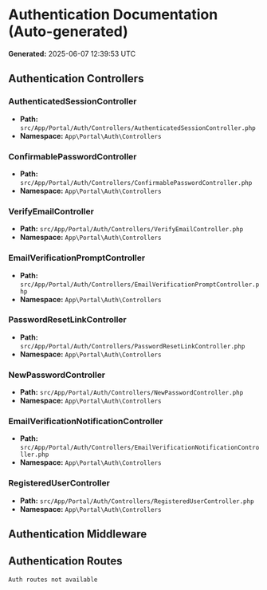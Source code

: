 # Authentication Documentation (Auto-generated)

**Generated:** 2025-06-07 12:39:53 UTC

## Authentication Controllers

### AuthenticatedSessionController
- **Path:** `src/App/Portal/Auth/Controllers/AuthenticatedSessionController.php`
- **Namespace:** `App\Portal\Auth\Controllers`

### ConfirmablePasswordController
- **Path:** `src/App/Portal/Auth/Controllers/ConfirmablePasswordController.php`
- **Namespace:** `App\Portal\Auth\Controllers`

### VerifyEmailController
- **Path:** `src/App/Portal/Auth/Controllers/VerifyEmailController.php`
- **Namespace:** `App\Portal\Auth\Controllers`

### EmailVerificationPromptController
- **Path:** `src/App/Portal/Auth/Controllers/EmailVerificationPromptController.php`
- **Namespace:** `App\Portal\Auth\Controllers`

### PasswordResetLinkController
- **Path:** `src/App/Portal/Auth/Controllers/PasswordResetLinkController.php`
- **Namespace:** `App\Portal\Auth\Controllers`

### NewPasswordController
- **Path:** `src/App/Portal/Auth/Controllers/NewPasswordController.php`
- **Namespace:** `App\Portal\Auth\Controllers`

### EmailVerificationNotificationController
- **Path:** `src/App/Portal/Auth/Controllers/EmailVerificationNotificationController.php`
- **Namespace:** `App\Portal\Auth\Controllers`

### RegisteredUserController
- **Path:** `src/App/Portal/Auth/Controllers/RegisteredUserController.php`
- **Namespace:** `App\Portal\Auth\Controllers`

## Authentication Middleware

## Authentication Routes

```
Auth routes not available
```

